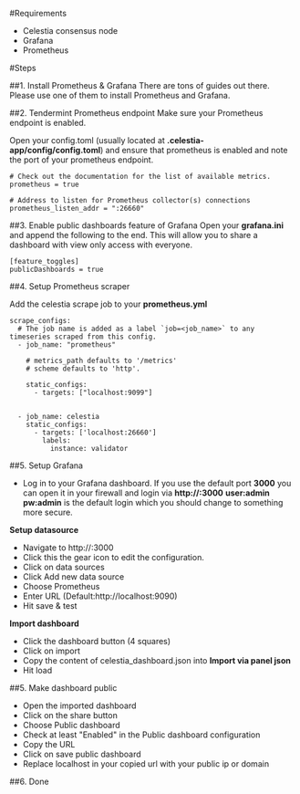 #Requirements

- Celestia consensus node
- Grafana
- Prometheus

#Steps

##1. Install Prometheus & Grafana
There are tons of guides out there. Please use one of them to install Prometheus and Grafana.

##2. Tendermint Prometheus endpoint
Make sure your Prometheus endpoint is enabled. 

Open your config.toml (usually located at **.celestia-app/config/config.toml**) and ensure that prometheus is enabled and note the port of your prometheus endpoint.

```
# Check out the documentation for the list of available metrics.
prometheus = true

# Address to listen for Prometheus collector(s) connections
prometheus_listen_addr = ":26660"
```

##3. Enable public dashboards feature of Grafana
Open your **grafana.ini** and append the following to the end. This will allow you to share a dashboard with view only access with everyone.

```
[feature_toggles]
publicDashboards = true
```

##4. Setup Prometheus scraper

Add the celestia scrape job to your **prometheus.yml**

```
scrape_configs:
  # The job name is added as a label `job=<job_name>` to any timeseries scraped from this config.
  - job_name: "prometheus"

    # metrics_path defaults to '/metrics'
    # scheme defaults to 'http'.

    static_configs:
      - targets: ["localhost:9099"]
   

  - job_name: celestia
    static_configs:
      - targets: ['localhost:26660']
        labels:
          instance: validator    
```

##5. Setup Grafana
- Log in to your Grafana dashboard. If you use the default port **3000** you can open it in your firewall and login via **http://<yourNodeIP>:3000**
**user:admin pw:admin** is the default login which you should change to something more secure.

**Setup datasource**
- Navigate to http://<yourNodeIP>:3000
- Click this the gear icon to edit the configuration.
- Click on data sources
- Click Add new data source
- Choose Prometheus
- Enter URL (Default:http://localhost:9090)
- Hit save & test

**Import dashboard**
- Click the dashboard button (4 squares)
- Click on import
- Copy the content of celestia_dashboard.json into **Import via panel json**
- Hit load


##5. Make dashboard public

- Open the imported dashboard
- Click on the share button
- Choose Public dashboard
- Check at least "Enabled" in the Public dashboard configuration
- Copy the URL 
- Click on save public dashboard
- Replace localhost in your copied url with your public ip or domain

##6. Done